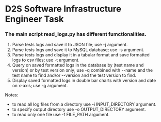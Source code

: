# D2S Software Infrastructure Engineer Task  

### The main script read_logs.py has different fumctionalities.  

1. Parse tests logs and save it to JSON file; use -j argument.  
2. Parse tests logs and save it to MySQL database; use -s argument.  
3. Parse tests logs and display it in a tabular format and save formatted logs to csv files; use -t argument.  
4. Query on saved formatted logs in the database by (test name and version) or by test version only; use -q combined with --name and the test name to find and/or --version and the test version to find.  
5. Display saved formatted logs in double bar charts with version and date on x-axis; use -g argument.  

Notes:  
* to read all log files from a directory use -i INPUT_DIRECTORY argument.
* to specify output directory use -o OUTPUT_DIRECTORY argument.
* to read only one file use -f FILE_PATH argument.